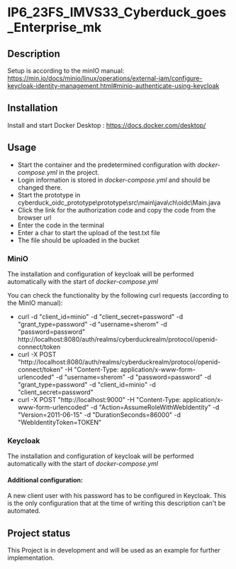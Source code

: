 # IP6_23FS_IMVS33_Cyberduck_goes_Enterprise_mk

## Description
Setup is according to the minIO manual: 
https://min.io/docs/minio/linux/operations/external-iam/configure-keycloak-identity-management.html#minio-authenticate-using-keycloak


## Installation
Install and start Docker Desktop  : https://docs.docker.com/desktop/

## Usage
- Start the container and the predetermined configuration with *docker-compose.yml* in the project.
- Login information is stored in *docker-compose.yml* and should be changed there.
- Start the prototype in cyberduck_oidc_prototype\prototype\src\main\java\ch\oidc\Main.java
- Click the link for the authorization code and copy the code from the browser url
- Enter the code in the terminal
- Enter a char to start the upload of the test.txt file
- The file should be uploaded in the bucket

### MiniO
The installation and configuration of keycloak will be performed automatically with the start of *docker-compose.yml*

You can check the functionality by the following curl requests (according to the MinIO manual):
- curl -d "client_id=minio" -d "client_secret=password" -d "grant_type=password" -d "username=sherom" -d "password=password" http://localhost:8080/auth/realms/cyberduckrealm/protocol/openid-connect/token
- curl -X POST "http://localhost:8080/auth/realms/cyberduckrealm/protocol/openid-connect/token" -H "Content-Type: application/x-www-form-urlencoded" -d "username=sherom" -d "password=password" -d "grant_type=password" -d "client_id=minio" -d "client_secret=password"
- curl -X POST "http://localhost:9000" -H "Content-Type: application/x-www-form-urlencoded" -d "Action=AssumeRoleWithWebIdentity" -d "Version=2011-06-15" -d "DurationSeconds=86000" -d "WebIdentityToken=TOKEN"

### Keycloak
The installation and configuration of keycloak will be performed automatically with the start of *docker-compose.yml*

#### Additional configuration:
A new client user with his password has to be configured in Keycloak. This is the only configuration that at the time of 
writing this description can't be automated.

## Project status
This Project is in development and will be used as an example for further implementation.